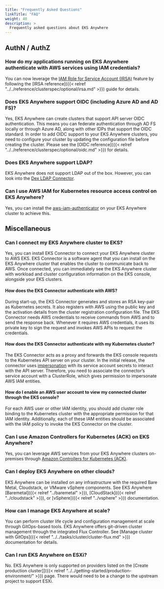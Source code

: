```yaml
---
title: "Frequently Asked Questions"
linkTitle: "FAQ"
weight: 40
description: >
  Frequently asked questions about EKS Anywhere
---
```


## AuthN / AuthZ

### How do my applications running on EKS Anywhere authenticate with AWS services using IAM credentials?

You can now leverage the [IAM Role for Service Account (IRSA)](https://aws.amazon.com/blogs/opensource/introducing-fine-grained-iam-roles-service-accounts/) feature 
by following the [IRSA reference]({{< relref "../../reference/clusterspec/optional/irsa.md" >}}) guide for details.


### Does EKS Anywhere support OIDC (including Azure AD and AD FS)?

Yes, EKS Anywhere can create clusters that support API server OIDC authentication.
This means you can federate authentication through AD FS locally or through Azure AD, along with other IDPs that support the OIDC standard.
In order to add OIDC support to your EKS Anywhere clusters, you need to configure your cluster by updating the configuration file before creating the cluster.
Please see the [OIDC reference]({{< relref "../../reference/clusterspec/optional/oidc.md" >}}) for details.

### Does EKS Anywhere support LDAP?
EKS Anywhere does not support LDAP out of the box.
However, you can look into the [Dex LDAP Connector](https://dexidp.io/docs/connectors/ldap/).

### Can I use AWS IAM for Kubernetes resource access control on EKS Anywhere?
Yes, you can install the [aws-iam-authenticator](https://github.com/kubernetes-sigs/aws-iam-authenticator) on your EKS Anywhere cluster to achieve this.

## Miscellaneous

### Can I connect my EKS Anywhere cluster to EKS?

Yes, you can install EKS Connector to connect your EKS Anywhere cluster to AWS EKS.
EKS Connector is a software agent that you can install on the EKS Anywhere cluster that enables the cluster to communicate back to AWS.
Once connected, you can immediately see the EKS Anywhere cluster with workload and cluster configuration information on the EKS console, alongside your EKS clusters. 

#### How does the EKS Connector authenticate with AWS?

During start-up, the EKS Connector generates and stores an RSA key-pair as Kubernetes secrets.
It also registers with AWS using the public key and the activation details from the cluster registration configuration file.
The EKS Connector needs AWS credentials to receive commands from AWS and to send the response back.
Whenever it requires AWS credentials, it uses its private key to sign the request and invokes AWS APIs to request the credentials.

#### How does the EKS Connector authenticate  with my Kubernetes cluster?

The EKS Connector acts as a proxy and forwards the EKS console requests to the Kubernetes API server on your cluster.
In the initial release, the connector uses [impersonation](https://kubernetes.io/docs/reference/access-authn-authz/authentication/#user-impersonation) with its service account secrets to interact with the API server.
Therefore, you need to associate the connector’s service account with a ClusterRole,
which gives permission to impersonate AWS IAM entities.

#### How do I enable an AWS user account to view my connected cluster through the EKS console?

For each AWS user or other IAM identity, you should add cluster role binding to the Kubernetes cluster with the appropriate permission for that IAM identity.
Additionally, each of these IAM entities should be associated with the IAM policy
to invoke the EKS Connector on the cluster.

### Can I use Amazon Controllers for Kubernetes (ACK) on EKS Anywhere?

Yes, you can leverage AWS services from your EKS Anywhere clusters on-premises through [Amazon Controllers for Kubernetes (ACK)](https://aws.amazon.com/blogs/containers/aws-controllers-for-kubernetes-ack/).


### Can I deploy EKS Anywhere on other clouds?

EKS Anywhere can be installed on any infrastructure with the required Bare Metal, Cloudstack, or VMware vSphere components.
See EKS Anywhere [Baremetal]({{< relref "../baremetal" >}}), [CloudStack]({{< relref "../cloudstack" >}}), or [vSphere]({{< relref "../vsphere" >}}) documentation.

### How can I manage EKS Anywhere at scale?

You can perform cluster life cycle and configuration management at scale through GitOps-based tools.
EKS Anywhere offers git-driven cluster management through the integrated Flux Controller.
See [Manage cluster with GitOps]({{< relref "../../tasks/cluster/cluster-flux.md" >}}) documentation for details.

### Can I run EKS Anywhere on ESXi?

No. EKS Anywhere is only supported on providers listed on the [Create production cluster]]({{< relref "../../getting-started/production-environment/" >}}) page.
There would need to be a change to the upstream project to support ESXi.
